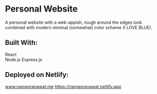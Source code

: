 # Personal Website
A personal website with a web-appish, rough around the edges look combined with modern minimal (somewhat) color scheme (I LOVE BLUE).  
## Built With:
React  
Node.js 
Express.js 
## Deployed on Netlify:
www.namanranawat.me
https://namanranawat.netlify.app  

